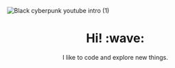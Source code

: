 ![Black cyberpunk youtube intro (1)](https://github.com/CodeWarrior-TechEnthusiast/myIntro/assets/93964854/b9b942b1-8eaf-4887-a147-9e87c842f763)
<h1 align="center"><b>Hi! :wave:</b></h1>
<p align='center'>I like to code and explore new things.</p>
